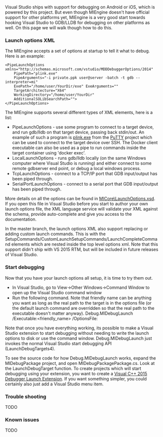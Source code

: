 Visual Studio ships with support for debugging on Android or iOS, which is powered by this project. But even though MIEngine doesn't have official support for other platforms yet, MIEngine is a very good start towards hooking Visual Studio to GDB/LLDB for debugging on other platforms as well. On this page we will walk though how to do this.

### Launch options XML

The MIEngine accepts a set of options at startup to tell it what to debug. Here is an example:

    <PipeLaunchOptions xmlns="http://schemas.microsoft.com/vstudio/MDDDebuggerOptions/2014" 
        PipePath="plink.exe" 
        PipeArguments="-i private.ppk user@server -batch -t gdb --interpreter=mi" 
        ExePath="/home/user/YourDir/exe" ExeArguments="" 
        TargetArchitecture="X64" 
        WorkingDirectory="/home/user/YourDir" 
        AdditionalSOLibSearchPath=""> 
    </PipeLaunchOptions>

The MIEngine supports several different types of XML elements, here is a list:
* PipeLaunchOptions - use some program to connect to a target device, and run gdb/lldb on that target device, passing back stdin/out. An example of such a program is [plink.exe](http://the.earth.li/~sgtatham/putty/latest/x86/putty.exe) from the [PuTTY](http://www.chiark.greenend.org.uk/~sgtatham/putty/) project which can be used to connect to the target device over SSH. The Docker client executable can also be used as a pipe to run commands inside the target container using 'docker exec'.
* LocalLaunchOptions - runs gdb/lldb locally (on the same Windows computer where Visual Studio is running) and either connect to some remote gdbserver end point, or debug a local windows process.
* TcpLaunchOptions - connect to a TCP/IP port that GDB input/output has been piped through.
* SerialPortLaunchOptions - connect to a serial port that GDB input/output has been piped through.

More details on all the options can be found in [MICore\LaunchOptions.xsd](https://github.com/Microsoft/MIEngine/blob/master/src/MICore/LaunchOptions.xsd). If you open this file in Visual Studio before you start to author your own launch options file, the XML language service will validate your XML against the schema, provide auto-complete and give you access to the documentation.

In the master branch, the launch options XML also support replacing or adding custom launch commands. This is with the SetupCommands/CustomLaunchSetupCommands/LaunchCompleteCommand elements which are nested inside the top level options xml. Note that this support didn't ship with VS 2015 RTM, but will be included in future releases of Visual Studio.

### Start debugging

Now that you have your launch options all setup, it is time to try them out.
* In Visual Studio, go to View->Other Windows->Command Window to open up the Visual Studio command window
* Run the following command. Note that friendly name can be anything you want as long as the real path to the target is in the options file (or the default launch command are overridden so that the real path to the executable doesn't matter anyway).
    Debug.MIDebugLaunch /Executable:<friendly_name> /OptionsFile:<path-to-file>

Note that once you have everything working, its possible to make a Visual Studio extension to start debugging without needing to write the launch options to disk or use the command window. Debug.MIDebugLaunch just invokes the normal Visual Studio start debugging API (LaunchDebugTargets4).

To see the source code for how Debug.MIDebugLaunch works, expand the MIDebugPackage project, and open MIDebugPackagePackage.cs. Look at the LaunchDebugTarget function. To create projects which will start debugging using your extension, you want to create a [Visual C++ 2015 Debugger Launch Extension](https://visualstudiogallery.msdn.microsoft.com/7fe7f19f-ceb9-47e3-b440-c62df2b85281). If you want something simpler, you could certainly also just add a Visual Studio menu item.

### Trouble shooting

TODO

### Known issues

TODO
